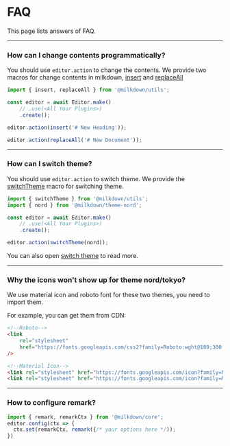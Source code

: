 # FAQ

This page lists answers of FAQ.

---

### How can I change contents programmatically?

You should use `editor.action` to change the contents.
We provide two macros for change contents in milkdown, [insert](/macros#insert) and [replaceAll](/macros#replaceAll)

```typescript
import { insert, replaceAll } from '@milkdown/utils';

const editor = await Editor.make()
    // .use(<All Your Plugins>)
    .create();

editor.action(insert('# New Heading'));

editor.action(replaceAll('# New Document'));
```

---

### How can I switch theme?

You should use `editor.action` to switch theme.
We provide the [switchTheme](/macros#switchtheme) macro for switching theme.

```typescript
import { switchTheme } from '@milkdown/utils';
import { nord } from '@milkdown/theme-nord';

const editor = await Editor.make()
    // .use(<All Your Plugins>)
    .create();

editor.action(switchTheme(nord));
```

You can also open [switch theme](/using-themes#switch-theme) to read more.

---

### Why the icons won't show up for theme nord/tokyo?

We use material icon and roboto font for these two themes, you need to import them.

For example, you can get them from CDN:

```html
<!--Roboto-->
<link
    rel="stylesheet"
    href="https://fonts.googleapis.com/css2?family=Roboto:wght@100;300;400;500;700;900&display=swap"
/>

<!--Material Icon-->
<link rel="stylesheet" href="https://fonts.googleapis.com/icon?family=Material+Icons" />
<link rel="stylesheet" href="https://fonts.googleapis.com/icon?family=Material+Icons+Outlined" />
```

---

### How to configure remark?

```typescript
import { remark, remarkCtx } from '@milkdown/core';
editor.config(ctx => {
  ctx.set(remarkCtx, remark({/* your options here */));
})
```
